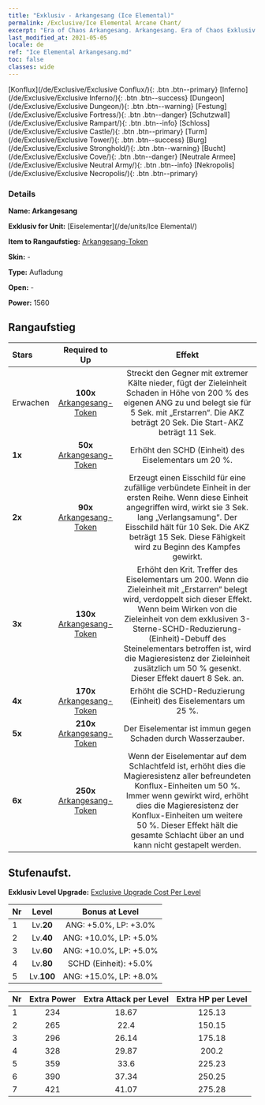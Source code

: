 ```yaml
---
title: "Exklusiv - Arkangesang (Ice Elemental)"
permalink: /Exclusive/Ice Elemental Arcane Chant/
excerpt: "Era of Chaos Arkangesang. Arkangesang. Era of Chaos Exklusiv Arkangesang. Eiselementar Exklusiv."
last_modified_at: 2021-05-05
locale: de
ref: "Ice Elemental Arkangesang.md"
toc: false
classes: wide
---
```

 [Konflux](/de/Exclusive/Exclusive Conflux/){: .btn .btn--primary} [Inferno](/de/Exclusive/Exclusive Inferno/){: .btn .btn--success} [Dungeon](/de/Exclusive/Exclusive Dungeon/){: .btn .btn--warning} [Festung](/de/Exclusive/Exclusive Fortress/){: .btn .btn--danger} [Schutzwall](/de/Exclusive/Exclusive Rampart/){: .btn .btn--info} [Schloss](/de/Exclusive/Exclusive Castle/){: .btn .btn--primary} [Turm](/de/Exclusive/Exclusive Tower/){: .btn .btn--success} [Burg](/de/Exclusive/Exclusive Stronghold/){: .btn .btn--warning} [Bucht](/de/Exclusive/Exclusive Cove/){: .btn .btn--danger} [Neutrale Armee](/de/Exclusive/Exclusive Neutral Army/){: .btn .btn--info} [Nekropolis](/de/Exclusive/Exclusive Necropolis/){: .btn .btn--primary} 

### Details
 **Name: Arkangesang** 

 **Exklusiv for Unit:** [Eiselementar](/de/units/Ice Elemental/) 

 **Item to Rangaufstieg:** [Arkangesang-Token](/ItemsDE/con_915/)

 **Skin:** -

 **Type:** Aufladung

 **Open:** -

 **Power:** 1560

## Rangaufstieg

  |     Stars    |  Required to Up | Effekt |
  |:-------------|:---------------:|:---------------:|
  |  Erwachen  | **100x** [Arkangesang-Token](/ItemsDE/con_915/) | <Gefrorener Bruch> Streckt den Gegner mit extremer Kälte nieder, fügt der Zieleinheit Schaden in Höhe von 200 % des eigenen ANG zu und belegt sie für 5 Sek. mit „Erstarren“. Die AKZ beträgt 20 Sek. Die Start-AKZ beträgt 11 Sek. |
  | **1x** <i class="fas fa-star"/> | **50x** [Arkangesang-Token](/ItemsDE/con_915/) | Erhöht den SCHD (Einheit) des Eiselementars um 20 %. |
  | **2x** <i class="fas fa-star"/> | **90x** [Arkangesang-Token](/ItemsDE/con_915/) | <Eisschild> Erzeugt einen Eisschild für eine zufällige verbündete Einheit in der ersten Reihe. Wenn diese Einheit angegriffen wird, wirkt sie 3 Sek. lang „Verlangsamung“. Der Eisschild hält für 10 Sek. Die AKZ beträgt 15 Sek. Diese Fähigkeit wird zu Beginn des Kampfes gewirkt. |
  | **3x** <i class="fas fa-star"/> | **130x** [Arkangesang-Token](/ItemsDE/con_915/) | Erhöht den Krit. Treffer des Eiselementars um 200. Wenn die Zieleinheit mit „Erstarren“ belegt wird, verdoppelt sich dieser Effekt. Wenn beim Wirken von <Gefrorener Bruch> die Zieleinheit von dem exklusiven 3-Sterne-SCHD-Reduzierung-(Einheit)-Debuff des Steinelementars betroffen ist, wird die Magieresistenz der Zieleinheit zusätzlich um 50 % gesenkt. Dieser Effekt dauert 8 Sek. an. |
  | **4x** <i class="fas fa-star"/> | **170x** [Arkangesang-Token](/ItemsDE/con_915/) | Erhöht die SCHD-Reduzierung (Einheit) des Eiselementars um 25 %. |
  | **5x** <i class="fas fa-star"/> | **210x** [Arkangesang-Token](/ItemsDE/con_915/) | Der Eiselementar ist immun gegen Schaden durch Wasserzauber. |
  | **6x** <i class="fas fa-star"/> | **250x** [Arkangesang-Token](/ItemsDE/con_915/) | <Elementar-Resonanz> Wenn der Eiselementar auf dem Schlachtfeld ist, erhöht dies die Magieresistenz aller befreundeten Konflux-Einheiten um 50 %. Immer wenn <Gefrorener Bruch> gewirkt wird, erhöht dies die Magieresistenz der Konflux-Einheiten um weitere 50 %. Dieser Effekt hält die gesamte Schlacht über an und kann nicht gestapelt werden. |


## Stufenaufst.
 **Exklusiv Level Upgrade:** [Exclusive Upgrade Cost Per Level](/Exclusive/ExclusiveUpgradeCostPerLevel/)

  |  Nr  |   Level  | Bonus at Level |
  |:-----|:--------:|:--------------:|
  | 1 | Lv.**20** | ANG: +5.0%, LP: +3.0% |
  | 2 | Lv.**40** | ANG: +10.0%, LP: +5.0% |
  | 3 | Lv.**60** | ANG: +10.0%, LP: +5.0% |
  | 4 | Lv.**80** | SCHD (Einheit): +5.0% |
  | 5 | Lv.**100** | ANG: +15.0%, LP: +8.0% |


  |  Nr  |  Extra Power | Extra Attack per Level | Extra HP per Level |
  |:-----|:--------:|:--------:|:--------:|
  | 1 | 234 | 18.67 | 125.13 |
  | 2 | 265 | 22.4 | 150.15 |
  | 3 | 296 | 26.14 | 175.18 |
  | 4 | 328 | 29.87 | 200.2 |
  | 5 | 359 | 33.6 | 225.23 |
  | 6 | 390 | 37.34 | 250.25 |
  | 7 | 421 | 41.07 | 275.28 |


